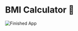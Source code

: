 ﻿

# BMI Calculator 💪



![Finished App](https://github.com/londonappbrewery/Images/blob/master/bmi-calc-demo.gif)

